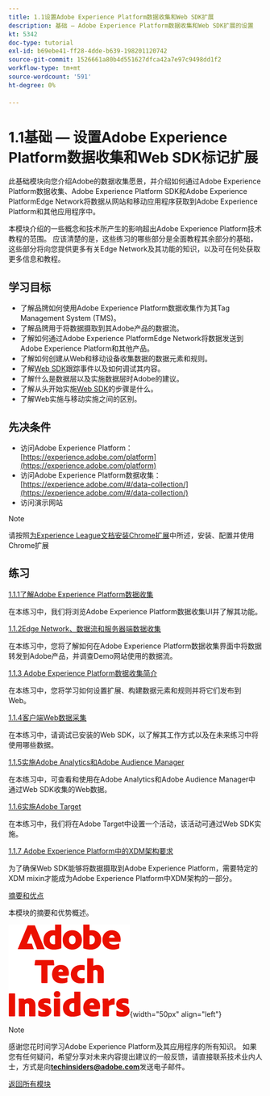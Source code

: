 ```yaml
---
title: 1.1设置Adobe Experience Platform数据收集和Web SDK扩展
description: 基础 — Adobe Experience Platform数据收集和Web SDK扩展的设置
kt: 5342
doc-type: tutorial
exl-id: b69ebe41-ff28-4dde-b639-198201120742
source-git-commit: 1526661a80b4d551627dfca42a7e97c9498dd1f2
workflow-type: tm+mt
source-wordcount: '591'
ht-degree: 0%

---
```


# 1.1基础 — 设置Adobe Experience Platform数据收集和Web SDK标记扩展

此基础模块向您介绍Adobe的数据收集愿景，并介绍如何通过Adobe Experience Platform数据收集、Adobe Experience Platform SDK和Adobe Experience PlatformEdge Network将数据从网站和移动应用程序获取到Adobe Experience Platform和其他应用程序中。

本模块介绍的一些概念和技术所产生的影响超出Adobe Experience Platform技术教程的范围。 应该清楚的是，这些练习的哪些部分是全面教程其余部分的基础，这些部分将向您提供更多有关Edge Network及其功能的知识，以及可在何处获取更多信息和教程。

## 学习目标

- 了解品牌如何使用Adobe Experience Platform数据收集作为其Tag Management System (TMS)。
- 了解品牌用于将数据摄取到其Adobe产品的数据流。
- 了解如何通过Adobe Experience PlatformEdge Network将数据发送到Adobe Experience Platform和其他产品。
- 了解如何创建从Web和移动设备收集数据的数据元素和规则。
- 了解[Web SDK](https://experienceleague.adobe.com/en/docs/experience-platform/web-sdk/home)跟踪事件以及如何调试其内容。
- 了解什么是数据层以及实施数据层时Adobe的建议。
- 了解从头开始实施[Web SDK](https://experienceleague.adobe.com/en/docs/experience-platform/web-sdk/home)的步骤是什么。
- 了解Web实施与移动实施之间的区别。

## 先决条件

- 访问Adobe Experience Platform： [https://experience.adobe.com/platform](https://experience.adobe.com/platform)
- 访问Adobe Experience Platform数据收集： [https://experience.adobe.com/#/data-collection/](https://experience.adobe.com/#/data-collection/)
- 访问演示网站

>[!NOTE]
>
>请按照[为Experience League文档安装Chrome扩展](../../gettingstarted/gettingstarted/ex1.md)中所述，安装、配置并使用Chrome扩展

## 练习

[1.1.1了解Adobe Experience Platform数据收集](./ex1.md)

在本练习中，我们将浏览Adobe Experience Platform数据收集UI并了解其功能。

[1.1.2Edge Network、数据流和服务器端数据收集](./ex2.md)

在本练习中，您将了解如何在Adobe Experience Platform数据收集界面中将数据转发到Adobe产品，并调查Demo网站使用的数据流。

[1.1.3 Adobe Experience Platform数据收集简介](./ex3.md)

在本练习中，您将学习如何设置扩展、构建数据元素和规则并将它们发布到Web。

[1.1.4客户端Web数据采集](./ex4.md)

在本练习中，请调试已安装的Web SDK，以了解其工作方式以及在未来练习中将使用哪些数据。

[1.1.5实施Adobe Analytics和Adobe Audience Manager](./ex5.md)

在本练习中，可查看和使用在Adobe Analytics和Adobe Audience Manager中通过Web SDK收集的Web数据。

[1.1.6实施Adobe Target](./ex6.md)

在本练习中，我们将在Adobe Target中设置一个活动，该活动可通过Web SDK实施。

[1.1.7 Adobe Experience Platform中的XDM架构要求](./ex7.md)

为了确保Web SDK能够将数据摄取到Adobe Experience Platform，需要特定的XDM mixin才能成为Adobe Experience Platform中XDM架构的一部分。

[摘要和优点](./summary.md)

本模块的摘要和优势概述。

![技术内部人士](./../../../assets/images/techinsiders.png){width="50px" align="left"}

>[!NOTE]
>
>感谢您花时间学习Adobe Experience Platform及其应用程序的所有知识。 如果您有任何疑问，希望分享对未来内容提出建议的一般反馈，请直接联系技术业内人士，方式是向&#x200B;**techinsiders@adobe.com**&#x200B;发送电子邮件。

[返回所有模块](../../../overview.md)
